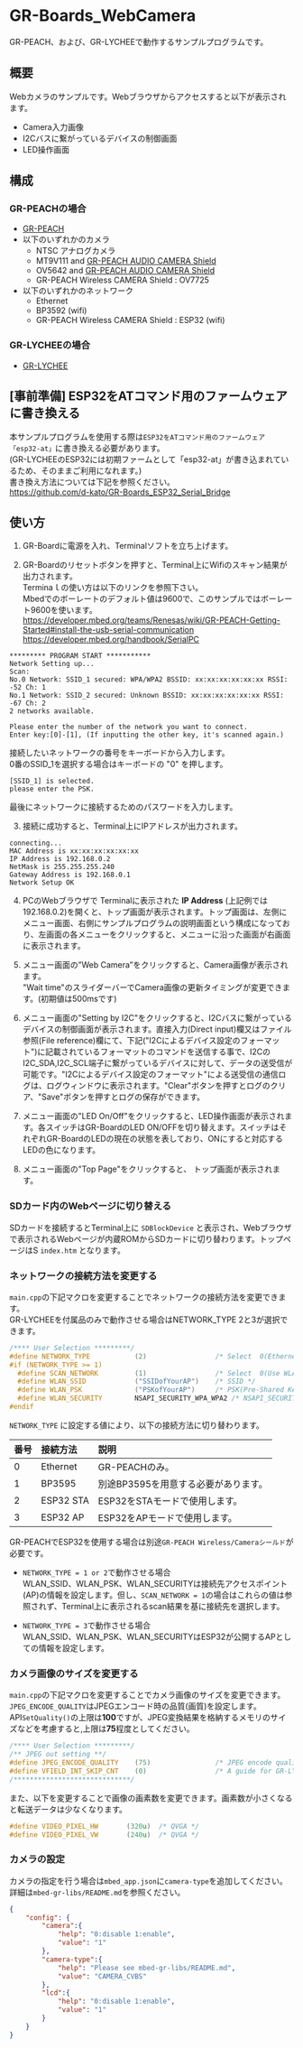 # GR-Boards_WebCamera
GR-PEACH、および、GR-LYCHEEで動作するサンプルプログラムです。  

## 概要
Webカメラのサンプルです。Webブラウザからアクセスすると以下が表示されます。  

* Camera入力画像
* I2Cバスに繋がっているデバイスの制御画面
* LED操作画面

## 構成

### GR-PEACHの場合
* [GR-PEACH](https://os.mbed.com/platforms/Renesas-GR-PEACH/)
* 以下のいずれかのカメラ
  * NTSC アナログカメラ
  * MT9V111 and [GR-PEACH AUDIO CAMERA Shield](https://os.mbed.com/teams/Renesas/wiki/Audio_Camera-shield)
  * OV5642 and [GR-PEACH AUDIO CAMERA Shield](https://os.mbed.com/teams/Renesas/wiki/Audio_Camera-shield)
  * GR-PEACH Wireless CAMERA Shield : OV7725
* 以下のいずれかのネットワーク
  * Ethernet
  * BP3592 (wifi)
  * GR-PEACH Wireless CAMERA Shield : ESP32 (wifi)


### GR-LYCHEEの場合
* [GR-LYCHEE](https://os.mbed.com/platforms/Renesas-GR-LYCHEE/)

## [事前準備] ESP32をATコマンド用のファームウェアに書き換える
本サンプルプログラムを使用する際は``ESP32をATコマンド用のファームウェア「esp32-at」``に書き換える必要があります。  
(GR-LYCHEEのESP32には初期ファームとして「esp32-at」が書き込まれているため、そのままご利用になれます。)  
書き換え方法については下記を参照ください。  
https://github.com/d-kato/GR-Boards_ESP32_Serial_Bridge  

## 使い方
1. GR-Boardに電源を入れ、Terminalソフトを立ち上げます。  

2. GR-Boardのリセットボタンを押すと、Terminal上にWifiのスキャン結果が出力されます。  
  Terminaｌの使い方は以下のリンクを参照下さい。  
  Mbedでのボーレートのデフォルト値は9600で、このサンプルではボーレート9600を使います。  
  https://developer.mbed.org/teams/Renesas/wiki/GR-PEACH-Getting-Started#install-the-usb-serial-communication  
  https://developer.mbed.org/handbook/SerialPC  
  ```
  ********* PROGRAM START ***********
  Network Setting up...
  Scan:
  No.0 Network: SSID_1 secured: WPA/WPA2 BSSID: xx:xx:xx:xx:xx:xx RSSI: -52 Ch: 1
  No.1 Network: SSID_2 secured: Unknown BSSID: xx:xx:xx:xx:xx:xx RSSI: -67 Ch: 2
  2 networks available.

  Please enter the number of the network you want to connect.
  Enter key:[0]-[1], (If inputting the other key, it's scanned again.)
  ```
  接続したいネットワークの番号をキーボードから入力します。  
  0番のSSID_1を選択する場合はキーボードの "0" を押します。  
  ```
  [SSID_1] is selected.
  please enter the PSK.
  ```
  最後にネットワークに接続するためのパスワードを入力します。    

3. 接続に成功すると、Terminal上にIPアドレスが出力されます。  
  ```
  connecting...
  MAC Address is xx:xx:xx:xx:xx:xx
  IP Address is 192.168.0.2
  NetMask is 255.255.255.240
  Gateway Address is 192.168.0.1
  Network Setup OK
  ```

4. PCのWebブラウザで Terminalに表示された **IP Address** (上記例では 192.168.0.2)を開くと、トップ画面が表示されます。トップ画面は、左側にメニュー画面、右側にサンプルプログラムの説明画面という構成になっており、左画面の各メニューをクリックすると、メニューに沿った画面が右画面に表示されます。

5. メニュー画面の”Web Camera”をクリックすると、Camera画像が表示されます。  
  "Wait time"のスライダーバーでCamera画像の更新タイミングが変更できます。(初期値は500msです)

6. メニュー画面の"Setting by I2C"をクリックすると、I2Cバスに繋がっているデバイスの制御画面が表示されます。直接入力(Direct input)欄又はファイル参照(File reference)欄にて、下記("I2Cによるデバイス設定のフォーマット")に記載されているフォーマットのコマンドを送信する事で、I2CのI2C_SDA,I2C_SCL端子に繋がっているデバイスに対して、データの送受信が可能です。"I2Cによるデバイス設定のフォーマット"による送受信の通信ログは、ログウィンドウに表示されます。"Clear"ボタンを押すとログのクリア、"Save"ボタンを押すとログの保存ができます。  

7. メニュー画面の"LED On/Off"をクリックすると、LED操作画面が表示されます。各スイッチはGR-BoardのLED ON/OFFを切り替えます。スイッチはそれぞれGR-BoardのLEDの現在の状態を表しており、ONにすると対応するLEDの色になります。  

8. メニュー画面の"Top Page"をクリックすると、 トップ画面が表示されます。


### SDカード内のWebページに切り替える
SDカードを接続するとTerminal上に ``SDBlockDevice`` と表示され、Webブラウザで表示されるWebページが内蔵ROMからSDカードに切り替わります。トップページはS ``index.htm`` となります。  


### ネットワークの接続方法を変更する
``main.cpp``の下記マクロを変更することでネットワークの接続方法を変更できます。  
GR-LYCHEEを付属品のみで動作させる場合はNETWORK_TYPE 2と3が選択できます。  

```cpp
/**** User Selection *********/
#define NETWORK_TYPE           (2)                 /* Select  0(Ethernet), 1(BP3595), 2(ESP32 STA) ,3(ESP32 AP) */
#if (NETWORK_TYPE >= 1)
  #define SCAN_NETWORK         (1)                 /* Select  0(Use WLAN_SSID, WLAN_PSK, WLAN_SECURITY) or 1(To select a network using the terminal.) */
  #define WLAN_SSID            ("SSIDofYourAP")    /* SSID */
  #define WLAN_PSK             ("PSKofYourAP")     /* PSK(Pre-Shared Key) */
  #define WLAN_SECURITY        NSAPI_SECURITY_WPA_WPA2 /* NSAPI_SECURITY_NONE, NSAPI_SECURITY_WEP, NSAPI_SECURITY_WPA, NSAPI_SECURITY_WPA2 or NSAPI_SECURITY_WPA_WPA2 */
#endif
```

``NETWORK_TYPE`` に設定する値により、以下の接続方法に切り替わります。  

| 番号 | 接続方法 | 説明                                          |
|:-----|:---------|:----------------------------------------------|
| 0    | Ethernet | GR-PEACHのみ。                                |
| 1    | BP3595   | 別途BP3595を用意する必要があります。          |
| 2    | ESP32 STA| ESP32をSTAモードで使用します。                |
| 3    | ESP32 AP | ESP32をAPモードで使用します。                 |

GR-PEACHでESP32を使用する場合は別途``GR-PEACH Wireless/Cameraシールド``が必要です。  

* ``NETWORK_TYPE = 1 or 2``で動作させる場合  
 WLAN_SSID、WLAN_PSK、WLAN_SECURITYは接続先アクセスポイント(AP)の情報を設定します。但し、``SCAN_NETWORK = 1``の場合はこれらの値は参照されず、Terminal上に表示されるscan結果を基に接続先を選択します。  

* ``NETWORK_TYPE = 3``で動作させる場合  
 WLAN_SSID、WLAN_PSK、WLAN_SECURITYはESP32が公開するAPとしての情報を設定します。  


### カメラ画像のサイズを変更する
``main.cpp``の下記マクロを変更することでカメラ画像のサイズを変更できます。  
``JPEG_ENCODE_QUALITY``はJPEGエンコード時の品質(画質)を設定します。
API``SetQuality()``の上限は**100**ですが、JPEG変換結果を格納するメモリのサイズなどを考慮すると,上限は**75**程度としてください。  

```cpp
/**** User Selection *********/
/** JPEG out setting **/
#define JPEG_ENCODE_QUALITY    (75)                /* JPEG encode quality (min:1, max:75 (Considering the size of JpegBuffer, about 75 is the upper limit.)) */
#define VFIELD_INT_SKIP_CNT    (0)                 /* A guide for GR-LYCHEE.  0:60fps, 1:30fps, 2:20fps, 3:15fps, 4:12fps, 5:10fps */
/*****************************/
```

また、以下を変更することで画像の画素数を変更できます。画素数が小さくなると転送データは少なくなります。

```cpp
#define VIDEO_PIXEL_HW       (320u)  /* QVGA */
#define VIDEO_PIXEL_VW       (240u)  /* QVGA */
```

### カメラの設定
カメラの指定を行う場合は``mbed_app.json``に``camera-type``を追加してください。  
詳細は``mbed-gr-libs/README.md``を参照ください。  
```json
{
    "config": {
        "camera":{
            "help": "0:disable 1:enable",
            "value": "1"
        },
        "camera-type":{
            "help": "Please see mbed-gr-libs/README.md",
            "value": "CAMERA_CVBS"
        },
        "lcd":{
            "help": "0:disable 1:enable",
            "value": "1"
        }
    }
}
```
